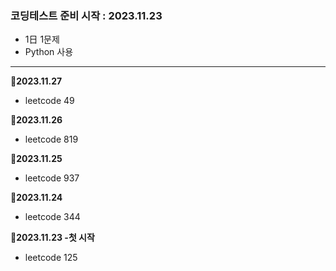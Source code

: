 ### 코딩테스트 준비 시작 : 2023.11.23
- 1日 1문제
- Python 사용

---

**📌2023.11.27**
- leetcode 49

**📌2023.11.26**
- leetcode 819

**📌2023.11.25**
- leetcode 937

**📌2023.11.24**
- leetcode 344

**📌2023.11.23 -첫 시작**
- leetcode 125
